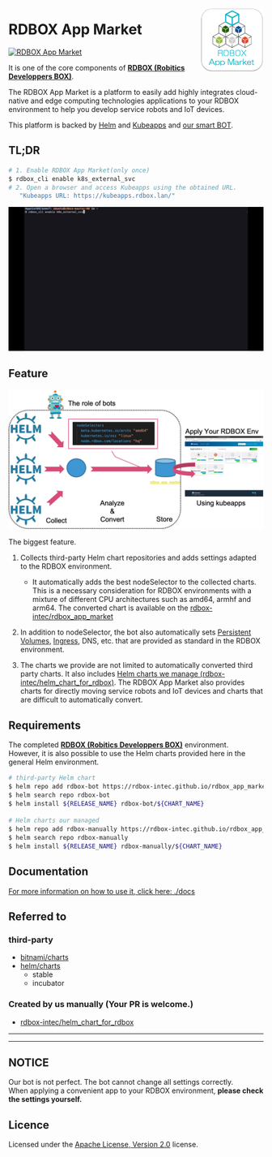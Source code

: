 <img src="docs/images/logo_rdbox_app_market.png" align="right" width=125px></img>

# RDBOX App Market

[![RDBOX App Market](https://github.com/rdbox-intec/script_for_rdbox_app_market/workflows/RDBOX%20App%20Market/badge.svg)](https://github.com/rdbox-intec/script_for_rdbox_app_market/actions?query=workflow%3A%22RDBOX+App+Market%22)

It is one of the core components of **[RDBOX (Robitics Developpers BOX)](https://github.com/rdbox-intec/rdbox)**.  

The RDBOX App Market is a platform to easily add highly integrates cloud-native and edge computing technologies applications to your RDBOX environment to help you develop service robots and IoT devices.  

This platform is backed by [Helm](https://helm.sh/) and [Kubeapps](https://kubeapps.com/) and [our smart BOT](https://github.com/rdbox-intec/script_for_rdbox_app_market).

## TL;DR

```bash
# 1. Enable RDBOX App Market(only once)
$ rdbox_cli enable k8s_external_svc
# 2. Open a browser and access Kubeapps using the obtained URL.
   "Kubeapps URL: https://kubeapps.rdbox.lan/"
```

![DEMO](./docs/images/demo_rdbox_app_market.gif)

## Feature

<img src="docs/images/overviews_rdbox_app_market.png" width=600px></img>

The biggest feature.

1. Collects third-party Helm chart repositories and adds settings adapted to the RDBOX environment.  
   - It automatically adds the best nodeSelector to the collected charts. This is a necessary consideration for RDBOX environments with a mixture of different CPU architectures such as amd64, armhf and arm64. The converted chart is available on the [rdbox\-intec/rdbox\_app\_market](https://github.com/rdbox-intec/rdbox_app_market)  

2. In addition to nodeSelector, the bot also automatically sets [Persistent Volumes](https://kubernetes.io/docs/concepts/storage/persistent-volumes/), [Ingress](https://kubernetes.io/docs/concepts/services-networking/ingress/), DNS, etc. that are provided as standard in the RDBOX environment.  

3. The charts we provide are not limited to automatically converted third party charts. It also includes [Helm charts we manage (rdbox\-intec/helm\_chart\_for\_rdbox)](https://github.com/rdbox-intec/helm_chart_for_rdbox). The RDBOX App Market also provides charts for directly moving service robots and IoT devices and charts that are difficult to automatically convert.  

## Requirements

The completed **[RDBOX (Robitics Developpers BOX)](https://github.com/rdbox-intec/rdbox)** environment.  
However, it is also possible to use the Helm charts provided here in the general Helm environment.

```bash
# third-party Helm chart
$ helm repo add rdbox-bot https://rdbox-intec.github.io/rdbox_app_market/bot-gen
$ helm search repo rdbox-bot
$ helm install ${RELEASE_NAME} rdbox-bot/${CHART_NAME}

# Helm charts our managed
$ helm repo add rdbox-manually https://rdbox-intec.github.io/rdbox_app_market/manually
$ helm search repo rdbox-manually
$ helm install ${RELEASE_NAME} rdbox-manually/${CHART_NAME}
```

## Documentation

[For more information on how to use it, click here: ./docs](https://github.com/rdbox-intec/rdbox_app_market/tree/master/docs)

## Referred to

### third-party

- [bitnami/charts](https://github.com/bitnami/charts)
- [helm/charts](https://github.com/helm/charts)
  - stable
  - incubator

### Created by us manually (Your PR is welcome.)

- [rdbox\-intec/helm\_chart\_for\_rdbox](https://github.com/rdbox-intec/helm_chart_for_rdbox)

---

---

## **NOTICE**

Our bot is not perfect. The bot cannot change all settings correctly.  
When applying a convenient app to your RDBOX environment, **please check the settings yourself.**  

## Licence

Licensed under the [Apache License, Version 2.0](/LICENSE) license.
